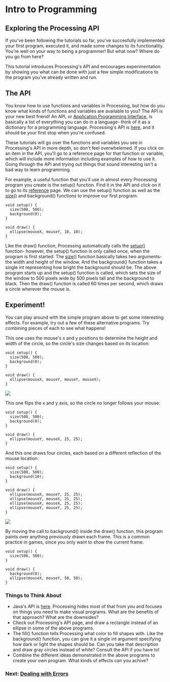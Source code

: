 #  Intro to Programming

## Exploring the Processing API

If you've been following the tutorials so far, you've succesfully implemented
your first program, executed it, and made some changes to its functionality.
You're well on your way to being a programmer! But what now? Where do you go
from here?

This tutorial introduces Processing's API and encourages experimentation by
showing you what can be done with just a few simple modifications to the
program you've already written and run.

## The API

You know how to use functions and variables in Processing, but how do you know
what kinds of functions and variables are available to you? The API is your
new best friend! An API, or [Application Programming
Interface](http://en.wikipedia.org/wiki/Application_programming_interface), is
basically a list of everything you can do in a language- think of it as a
dictionary for a programming language. Processing's API is
[here](http://processing.org/reference/), and it should be your first stop
when you're confused.

These tutorials will go over the functions and variables you see in
Processing's API in more depth, so don't feel overwhelemed. If you click on an
item in the API, you'll go to a reference page for that function or variable,
which will include more information including examples of how to use it. Going
through the API and trying out things that sound interesting isn't a bad way
to learn programming.

For example, a useful function that you'll use in almost every Processing
program you create is the setup() function. Find it in the API and click on it
to go to its [reference](http://processing.org/reference/setup_.html) page. We
can use the setup() function as well as the
[size()](http://processing.org/reference/size_.html) and background()
functions to improve our first program:

    
    
    void setup() {
      size(500, 500);
      background(0);  
    }
    
    void draw() {
      ellipse(mouseX, mouseY, 10, 10);
    }
    

Like the draw() function, Processing automatically calls the
[setup()](http://processing.org/reference/setup_.html) function- however, the
setup() function is only called once, when the program is first started. The
[size()](http://processing.org/reference/size_.html) function basically takes
two arguments- the width and height of the window. And the background()
function takes a single int representing how bright the background should be.
The above program starts up and the setup() function is called, which sets the
size of the window to 500 pixels wide by 500 pixels tall and the background to
black. Then the draw() function is called 60 times per second, which draws a
circle wherever the mouse is.

## Experiment!

You can play around with the simple program above to get some interesting
effects. For example, try out a few of these alternative programs. Try
combining pieces of each to see what happens!

This one uses the mouse's x and y positions to determine the height and width
of the circle, so the circle's size changes based on its location:

    
    
    void setup() {
      size(500, 500); 
      background(0); 
    }
    
    void draw() {
      ellipse(mouseX, mouseY, mouseY, mouseX);
    }
    

![](http://s3.StaticVoidGames.com/tutorials/intro/experiment1.png)

This one flips the x and y axis, so the circle no longer follows your mouse:

    
    
    void setup() {
      size(500, 500);
      background(0);  
    }
    
    void draw() {
      ellipse(mouseY, mouseX, 25, 25);
    }
    

And this one draws four circles, each based on a different reflection of the
mouse location:

    
    
    void setup() {
      size(500, 500); 
      background(10); 
    }
    
    void draw() {
      ellipse(mouseX, mouseY, 25, 25);
      ellipse(mouseY, mouseX, 25, 25);
      ellipse(mouseX, mouseX, 25, 25);
      ellipse(mouseY, mouseY, 25, 25);
    }
    

![](http://s3.StaticVoidGames.com/tutorials/intro/experiment2.png)

By moving the call to background() inside the draw() function, this program
paints over anything previously drawn each frame. This is a common practice in
games, since you only want to show the current frame.

    
    
    void setup() {
      size(500, 500); 
    }
    
    void draw() {
      background(0); 
      ellipse(mouseX, mouseY, 50, 50);
    }
    

### Things to Think About

  * Java's API is [here](http://docs.oracle.com/javase/7/docs/api/). Processing hides most of that from you and focuses on things you need to make visual programs. What are the benefits of that approach? What are the downsides? 
  * Check out Processing's API page, and draw a rectangle instead of an ellipse in some of the above programs.
  * The fill() function tells Processing what color to fill shapes with. Like the background() function, you can give it a single int argument specifying how dark or light the shapes should be. Can you take that description and draw gray circles instead of white? Consult the API if you have to!
  * Combine the different ideas demonstrated in the above programs to create your own program. What kinds of effects can you achive?

###  Next: [Dealing with Errors](DebuggingProcessing.jsp)

